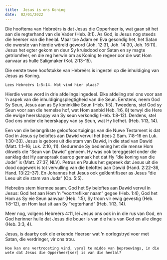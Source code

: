 ```yaml
---
title:  Jesus is ons Koning
date:  02/01/2022
---
```


Die hooftema van Hebreërs is dat Jesus die Opperheer is, wat gaan sit het aan die regterhand van die Vader (Heb. 8:1). As God, is Jesus nog steeds die heerser van die heelal. Maar toe Adam en Eva gesondig het, het Satan die owerste van hierdie wêreld geword (Joh. 12:31, Joh. 14:30, Joh. 16:11). Jesus het egter gekom en deur Sy kruisdood oor Satan en sy magte getriomfeer, en die reg herwin om as Koning te regeer oor die wat Hom aanvaar as hulle Saligmaker (Kol. 2:13–15).

Die eerste twee hoofstukke van Hebreërs is ingestel op die inhuldiging van Jesus as Koning.

`Lees Hebreërs 1:5–14. Wat vind hier plaas?`

Hierdie verse word in drie afdelings ingedeel. Elke afdeling stel ons voor aan ’n aspek van die inhuldigingsplegtigheid van die Seun. Eerstens, neem God Sy Seun, Jesus aan as Sy koninklike Seun (Heb. 1:5). Tweedens, stel God sy Seun voor aan die hemelse hof, wat Hom aanbid Heb. 1:6, 8) terwyl die Here die ewige heerskappy van Sy seun verkondig (Heb. 1:8–12). Derdens, stel God ons onder die heerskappy van sy Seun, wat Hy liefhet. (Heb. 1:13, 14).

Een van die belangrikste geloofsoortuigings van die Nuwe Testament is dat God in Jesus sy beloftes aan Dawid vervul het (lees 2 Sam. 7:8–16 en Luk. 1:30–33). Jesus is gebore uit die stam van Dawid, in die stad van Dawid (Matt. 1:1–16; Luk. 2:10, 11). Gedurende Sy bediening het die mense Hom dikwels die “Seun van Dawid” genoem.  Hy was ook tereggestel onder die aanklag dat Hy aanspraak daarop gemaak het dat Hy “die koning van die Jode” is (Matt. 27:37, NLV). Petrus en Paulus het gepreek dat Jesus uit die dood opgewek is tot vervulling van die beloftes aan Dawid  (Hand. 2:22–36, Hand. 13:22–37). En Johannes het Jesus ook geïdentifiseer as Jesus “die Leeu uit die stam van Juda” (Op. 5:5).

Hebreërs stem hiermee saam. God het Sy beloftes aan Dawid vervul in Jesus: God het aan Hom ’n “voortrefliker naam” gegee (Heb. 1:4), God het Hom as Sy eie Seun aanvaar (Heb. 1:5), Sy troon vir ewig gevestig (Heb. 1:8–12), en Hom laat sit aan Sy “regterhand” (Heb. 1:13, 14).

Meer nog, volgens Hebreërs 4:11, lei Jesus ons ook in in die rus van God, en God herinner hulle dat Jesus die bouer is van die huis van God en alle dinge (Heb. 3:3, 4).

Jesus, is daarby ook die erkende Heerser wat ’n oorlogstryd voer met Satan, die verdringer, vir ons trou.

`Hoe kan ons vertroosting vind, veral te midde van beproewings, in die wete dat Jesus die Opperheer[ser] is van die heelal?`